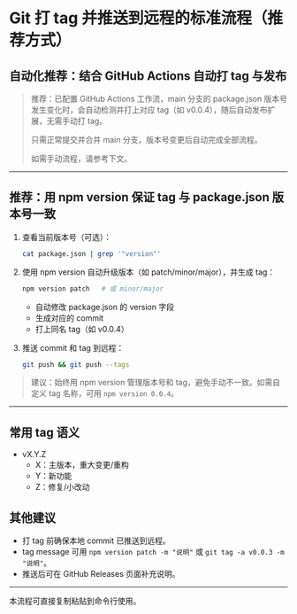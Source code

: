 # Git 打 tag 并推送到远程的标准流程（推荐方式）

## 自动化推荐：结合 GitHub Actions 自动打 tag 与发布

> 推荐：已配置 GitHub Actions 工作流，main 分支的 package.json 版本号发生变化时，会自动检测并打上对应 tag（如 v0.0.4），随后自动发布扩展，无需手动打 tag。
>
> 只需正常提交并合并 main 分支，版本号变更后自动完成全部流程。
>
> 如需手动流程，请参考下文。

---

## 推荐：用 npm version 保证 tag 与 package.json 版本号一致

1. 查看当前版本号（可选）：

   ```sh
   cat package.json | grep '"version"'
   ```

2. 使用 npm version 自动升级版本（如 patch/minor/major），并生成 tag：

   ```sh
   npm version patch   # 或 minor/major
   ```
   - 自动修改 package.json 的 version 字段
   - 生成对应的 commit
   - 打上同名 tag（如 v0.0.4）

3. 推送 commit 和 tag 到远程：

   ```sh
   git push && git push --tags
   ```

> 建议：始终用 npm version 管理版本号和 tag，避免手动不一致。如需自定义 tag 名称，可用 `npm version 0.0.4`。

---

## 常用 tag 语义
- vX.Y.Z
  - X：主版本，重大变更/重构
  - Y：新功能
  - Z：修复/小改动

## 其他建议
- 打 tag 前确保本地 commit 已推送到远程。
- tag message 可用 `npm version patch -m "说明"` 或 `git tag -a v0.0.3 -m "说明"`。
- 推送后可在 GitHub Releases 页面补充说明。

---

本流程可直接复制粘贴到命令行使用。
